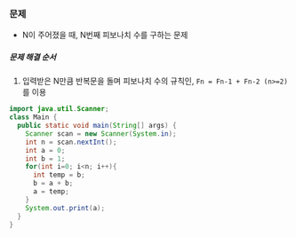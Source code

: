 ### 문제
* N이 주어졌을 때, N번째 피보나치 수를 구하는 문제

##### 문제 해결 순서
1. 입력받은 N만큼 반복문을 돌며 피보나치 수의 규칙인, `Fn = Fn-1 + Fn-2 (n>=2)`를 이용

```java
import java.util.Scanner;
class Main {
  public static void main(String[] args) {
    Scanner scan = new Scanner(System.in);
    int n = scan.nextInt();
    int a = 0;
    int b = 1;
    for(int i=0; i<n; i++){
      int temp = b;
      b = a + b;
      a = temp;
    }
    System.out.print(a);
  }
}
```
